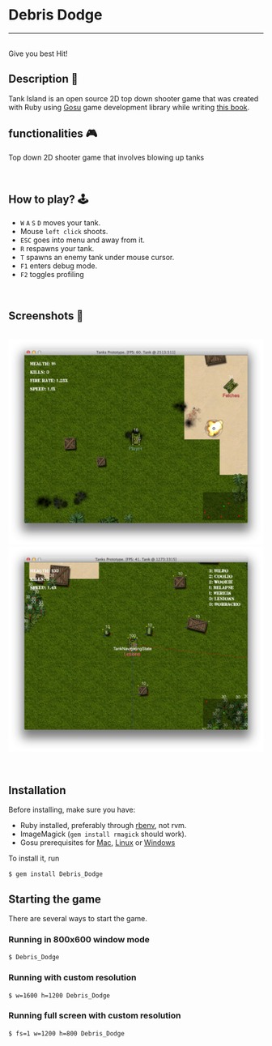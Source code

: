 # **Debris Dodge** 

---

<br>
Give you best Hit!

## **Description 📃**
Tank Island is an open source 2D top down shooter game that was created with Ruby using
[Gosu](http://www.libgosu.org) game development library while writing
[this book](https://leanpub.com/developing-games-with-ruby/).


## **functionalities 🎮**

Top down 2D shooter game that involves blowing up tanks 

<br>

## **How to play? 🕹️**

- `W` `A` `S` `D` moves your tank.
- Mouse `left click` shoots.
- `ESC` goes into menu and away from it.
- `R` respawns your tank.
- `T` spawns an enemy tank under mouse cursor.
- `F1` enters debug mode.
- `F2` toggles profiling


<br>

## **Screenshots 📸**

<br><img src="./Assets/debris dodge.png" alt="Image Description">
<br>
<img src="./Assets/debriss.png" alt="Image Description">
<br>





<br>

## Installation

Before installing, make sure you have:

- Ruby installed, preferably through [rbenv](https://github.com/sstephenson/rbenv), not rvm.
- ImageMagick (`gem install rmagick` should work).
- Gosu prerequisites for [Mac](https://github.com/jlnr/gosu/wiki/Getting-Started-on-OS-X),
    [Linux](https://github.com/jlnr/gosu/wiki/Getting-Started-on-Linux) or
    [Windows](https://github.com/jlnr/gosu/wiki/Getting-Started-on-Windows)

To install it, run

    $ gem install Debris_Dodge

## Starting the game

There are several ways to start the game.

### Running in 800x600 window mode

    $ Debris_Dodge

### Running with custom resolution

    $ w=1600 h=1200 Debris_Dodge

### Running full screen with custom resolution

    $ fs=1 w=1200 h=800 Debris_Dodge





